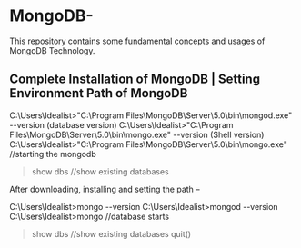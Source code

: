 # MongoDB-
This repository contains some fundamental concepts and usages of MongoDB Technology.

Complete Installation of MongoDB | Setting Environment Path of MongoDB
---------------------------------------------------------------------------
C:\Users\Idealist>"C:\Program Files\MongoDB\Server\5.0\bin\mongod.exe" --version     (database version)
C:\Users\Idealist>"C:\Program Files\MongoDB\Server\5.0\bin\mongo.exe" --version       (Shell version)
C:\Users\Idealist>"C:\Program Files\MongoDB\Server\5.0\bin\mongo.exe" //starting the mongodb
> show dbs			//show existing databases

After downloading, installing and setting the path – 

C:\Users\Idealist>mongo --version
C:\Users\Idealist>mongod --version
C:\Users\Idealist>mongo			//database starts
> show dbs				//show existing databases
> quit()
